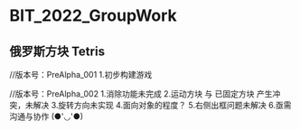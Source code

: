 # BIT_2022_GroupWork
## 俄罗斯方块 Tetris

//版本号：PreAlpha_001
1.初步构建游戏





//版本号：PreAlpha_002
1.消除功能未完成
2.运动方块 与 已固定方块 产生冲突，未解决
3.旋转方向未实现
4.面向对象的程度？
5.右侧出框问题未解决
6.亟需沟通与协作 (●'◡'●)

